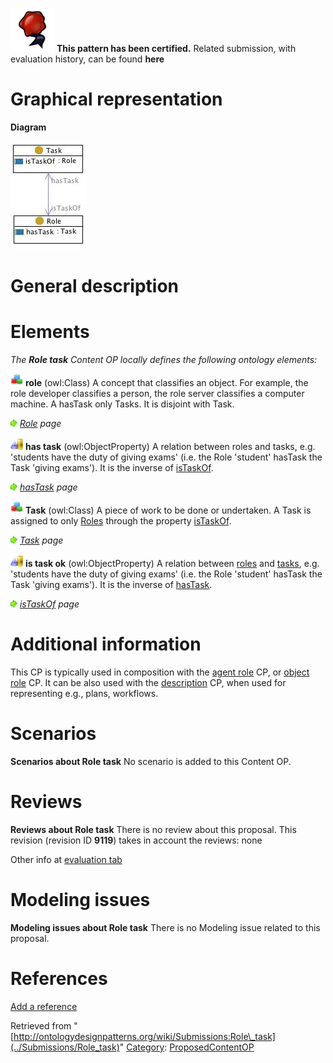 [![](../images/thumb/b/b5/Certified.png/70px-Certified.png)](../Image/Certified.png "Certified.png") __This pattern has been certified.__
Related submission, with evaluation history, can be found __here__





#  Graphical representation


__Diagram__




[![Image:taskrole.jpg](../images/0/0c/Taskrole.jpg)](../Image/Taskrole.jpg "Image:taskrole.jpg")




#  General description


  




#  Elements


_The __Role task__ Content OP locally defines the following ontology elements:_




[![Class](../images/thumb/2/27/Class.gif/20px-Class.gif)](../Image/Class.gif "Class") __role__ (owl:Class) A concept that classifies an object. For example, the role developer classifies a person, the role server classifies a computer machine. A hasTask only Tasks. It is disjoint with Task. 



 [![](../images/thumb/8/87/ArrowRight.gif/11px-ArrowRight.gif)](../Image/ArrowRight.gif "ArrowRight.gif") _[Role](../Submissions/Role_task/Role "Submissions:Role task/Role") page_

[![ObjectProperty](../images/thumb/c/c3/ObjectProperty.gif/20px-ObjectProperty.gif)](../Image/ObjectProperty.gif "ObjectProperty") __has task__ (owl:ObjectProperty) A relation between roles and tasks, e.g. 'students have the duty of giving exams' (i.e. the Role 'student' hasTask the Task 'giving exams'). It is the inverse of  [isTaskOf](../Submissions/Role_task/isTaskOf "Submissions:Role task/isTaskOf"). 



 [![](../images/thumb/8/87/ArrowRight.gif/11px-ArrowRight.gif)](../Image/ArrowRight.gif "ArrowRight.gif") _[hasTask](../Submissions/Role_task/hasTask "Submissions:Role task/hasTask") page_

[![Class](../images/thumb/2/27/Class.gif/20px-Class.gif)](../Image/Class.gif "Class") __Task__ (owl:Class) A piece of work to be done or undertaken. A Task is assigned to only  [Roles](../Submissions/Role_task/Role "Submissions:Role task/Role") through the property  [isTaskOf](../Submissions/Role_task/isTaskOf "Submissions:Role task/isTaskOf"). 



 [![](../images/thumb/8/87/ArrowRight.gif/11px-ArrowRight.gif)](../Image/ArrowRight.gif "ArrowRight.gif") _[Task](../Submissions/Role_task/Task "Submissions:Role task/Task") page_

[![ObjectProperty](../images/thumb/c/c3/ObjectProperty.gif/20px-ObjectProperty.gif)](../Image/ObjectProperty.gif "ObjectProperty") __is task ok__ (owl:ObjectProperty) A relation between  [roles](../Submissions/Role_task/Role "Submissions:Role task/Role") and  [tasks](../Submissions/Role_task/Task "Submissions:Role task/Task"), e.g. 'students have the duty of giving exams' (i.e. the Role 'student' hasTask the Task 'giving exams'). It is the inverse of  [hasTask](../Submissions/Role_task/hasTask "Submissions:Role task/hasTask"). 



 [![](../images/thumb/8/87/ArrowRight.gif/11px-ArrowRight.gif)](../Image/ArrowRight.gif "ArrowRight.gif") _[isTaskOf](../Submissions/Role_task/isTaskOf "Submissions:Role task/isTaskOf") page_
#  Additional information


This CP is typically used in composition with the  [agent role](../Submissions/AgentRole "Submissions:AgentRole") CP, or  [object role](../Submissions/Objectrole "Submissions:Objectrole") CP. It can be also used with the  [description](../Submissions/Description "Submissions:Description") CP, when used for representing e.g., plans, workflows.



#  Scenarios



__Scenarios about Role task__
No scenario is added to this Content OP.




#  Reviews



__Reviews about Role task__
There is no review about this proposal.
This revision (revision ID __9119__) takes in account the reviews: none


Other info at [evaluation tab](http://ontologydesignpatterns.org/wiki/index.php?title=Submissions:Role_task&action=evaluation "http://ontologydesignpatterns.org/wiki/index.php?title=Submissions:Role_task&action=evaluation")




  




#  Modeling issues



__Modeling issues about Role task__
There is no Modeling issue related to this proposal.




  




#  References


[Add a reference](index.php@title=Odp%253AAdd_reference&subject=Submissions%253ARole+task.html "http://ontologydesignpatterns.org/wiki/index.php?title=Odp:Add_reference&subject=Submissions%3ARole+task")


  






Retrieved from "[http://ontologydesignpatterns.org/wiki/Submissions:Role\_task](../Submissions/Role_task)"
 [Category](http://ontologydesignpatterns.org/wiki/Special:Categories "Special:Categories"): [ProposedContentOP](../Category/ProposedContentOP "Category:ProposedContentOP")